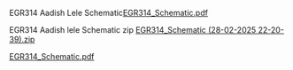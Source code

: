 

EGR314 Aadish Lele Schematic[EGR314_Schematic.pdf](https://github.com/user-attachments/files/19037171/EGR314_Schematic.pdf)

EGR314 Aadish lele Schematic zip
[EGR314_Schematic (28-02-2025 22-20-39).zip](https://github.com/user-attachments/files/19037172/EGR314_Schematic.28-02-2025.22-20-39.zip)

[EGR314_Schematic.pdf](https://github.com/user-attachments/files/19276363/EGR314_Schematic.pdf)
